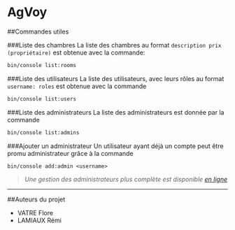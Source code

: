# AgVoy

##Commandes utiles

###Liste des chambres
La liste des chambres au format `description prix (propriétaire)` est obtenue avec la commande:
```bash
bin/console list:rooms
```


###Liste des utilisateurs
La liste des utilisateurs, avec leurs rôles au format `username: roles` est obtenue avec la commande
```bash
bin/console list:users
```
###Liste des administrateurs
La liste des administrateurs est donnée par la commande 
```bash
bin/console list:admins
```

###Ajouter un administrateur
Un utilisateur ayant déjà un compte peut être promu administrateur grâce à la commande
```
bin/console add:admin <username> 
```
>*Une gestion des administrateurs plus complète est disponible [en ligne](http://localhost:8000/backoffice/admins)*
***
##Auteurs du projet
 - VATRE Flore
 - LAMIAUX Rémi